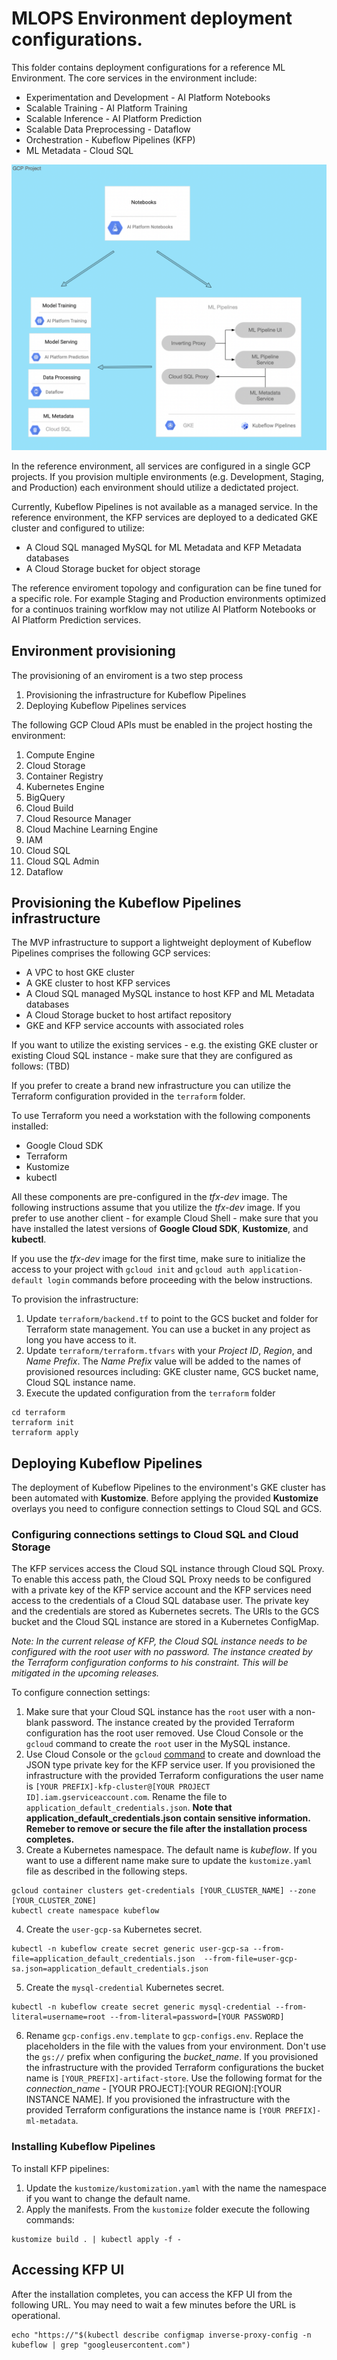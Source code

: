 # MLOPS Environment deployment configurations.

This folder contains deployment configurations for a reference ML Environment. The core services in the environment include:
- Experimentation and Development - AI Platform Notebooks
- Scalable Training - AI Platform Training
- Scalable Inference - AI Platform Prediction
- Scalable Data Preprocessing - Dataflow
- Orchestration - Kubeflow Pipelines (KFP)
- ML Metadata - Cloud SQL

![Reference topolgy](/images/environment.png)

In the reference environment, all services are configured in a single GCP projects. If you provision multiple environments (e.g. Development, Staging, and Production) each environment should utilize a dedictated project.

Currently, Kubeflow Pipelines is not available as a managed service. In the reference environment, the KFP services are deployed to a dedicated GKE cluster and configured to utilize:
- A Cloud SQL managed MySQL for ML Metadata and KFP Metadata databases
- A Cloud Storage bucket for object storage

The reference enviroment topology and configuration can be fine tuned for a specific role. For example Staging and Production environments optimized for a continuos training worfklow may not utilize AI Platform Notebooks or AI Platform Prediction services.

## Environment provisioning

The provisioning of an enviroment is a two step process
1. Provisioning the infrastructure for Kubeflow Pipelines 
1. Deploying Kubeflow Pipelines services 

The following GCP Cloud APIs  must be enabled in the project hosting the environment:
1. Compute Engine
2. Cloud Storage
3. Container Registry
4. Kubernetes Engine
5. BigQuery
6. Cloud Build
7. Cloud Resource Manager
8. Cloud Machine Learning Engine
9. IAM
10. Cloud SQL
11. Cloud SQL Admin
12. Dataflow


## Provisioning the Kubeflow Pipelines infrastructure

The MVP infrastructure to support a lightweight deployment of Kubeflow Pipelines comprises the following GCP services:
- A VPC to host GKE cluster
- A GKE cluster to host KFP services
- A Cloud SQL managed MySQL instance to host KFP and ML Metadata databases
- A Cloud Storage bucket to host artifact repository
- GKE and KFP service accounts with associated roles

If you want to utilize the existing services - e.g. the existing GKE cluster or existing Cloud SQL instance - make sure that they are configured as follows:
(TBD)

If you prefer to create a brand new infrastructure you can utilize the Terraform configuration provided in the `terraform` folder.

To use Terraform you need a workstation with the following components installed:
- Google Cloud SDK 
- Terraform
- Kustomize
- kubectl

All these components are pre-configured in the *tfx-dev* image. The following instructions assume that you utilize the *tfx-dev* image. If you prefer to use another client - for example Cloud Shell - make sure that you have installed the latest versions of **Google Cloud SDK**, **Kustomize**, and **kubectl**. 

If you use the *tfx-dev* image for the first time, make sure to initialize the access to your project with `gcloud init` and `gcloud auth application-default login` commands before proceeding with the below instructions.

To provision the infrastructure:

1. Update `terraform/backend.tf` to point to the GCS bucket and folder for Terraform state management. You can use a bucket in any project as long you have access to it.
2. Update `terraform/terraform.tfvars` with your *Project ID*, *Region*, and *Name Prefix*. The *Name Prefix* value will be added to the names of provisioned resources including: GKE cluster name, GCS bucket name, Cloud SQL instance name.
3. Execute the updated configuration from the `terraform` folder
```
cd terraform
terraform init
terraform apply
```

## Deploying Kubeflow Pipelines

The deployment of Kubeflow Pipelines to the environment's GKE cluster has been automated with **Kustomize**. 
Before applying the provided **Kustomize** overlays you need to configure connection settings to Cloud SQL and GCS. 

### Configuring connections settings to Cloud SQL and Cloud Storage

The KFP services access the Cloud SQL instance through Cloud SQL Proxy. To enable this access path, the Cloud SQL Proxy needs to be configured with a private key of the KFP service account and the KFP services need access to the credentials of a Cloud SQL database user. The private key and the credentials are stored as Kubernetes secrets. The URIs to the GCS bucket and the Cloud SQL instance are stored in a Kubernetes ConfigMap.

*Note: In the current release of KFP, the Cloud SQL instance needs to be configured with the root user with no password. The instance created by the Terraform configuration conforms to his constraint. This will be mitigated in the upcoming releases.*

To configure connection settings:
1. Make sure that your Cloud SQL instance has the `root` user with a non-blank password.  The instance created by the provided Terraform configuration has the root user removed. Use Cloud Console or the `gcloud` command to create the `root` user in the MySQL instance.
2. Use Cloud Console or the `gcloud` [command](https://cloud.google.com/sdk/gcloud/reference/iam/service-accounts/keys/create)  to create and download the JSON type private key for the KFP service user. If you provisioned the infrastructure with the provided Terraform configurations the user name is `[YOUR PREFIX]-kfp-cluster@[YOUR PROJECT ID].iam.gserviceaccount.com`. Rename the file to `application_default_credentials.json`. **Note that application_default_credentials.json contain sensitive information. Remeber to remove or secure the file after the installation process completes.**
3. Create a Kubernetes namespace. The default name is *kubeflow*. If you want to use a different name make sure to update the `kustomize.yaml` file as described in the following steps.
```
gcloud container clusters get-credentials [YOUR_CLUSTER_NAME] --zone [YOUR_CLUSTER_ZONE]
kubectl create namespace kubeflow
```
4. Create the `user-gcp-sa` Kubernetes secret.
```
kubectl -n kubeflow create secret generic user-gcp-sa --from-file=application_default_credentials.json  --from-file=user-gcp-sa.json=application_default_credentials.json
```
5. Create the `mysql-credential` Kubernetes secret.
```
kubectl -n kubeflow create secret generic mysql-credential --from-literal=username=root --from-literal=password=[YOUR PASSWORD]
```
6. Rename `gcp-configs.env.template` to `gcp-configs.env`. Replace the placeholders in the file with the values from your environment. Don't use the `gs://` prefix when configuring the *bucket_name*. If you provisioned the infrastructure with the provided Terraform configurations the bucket name is `[YOUR_PREFIX]-artifact-store`. Use the following format for the *connection_name* - [YOUR PROJECT]:[YOUR REGION]:[YOUR INSTANCE NAME]. If you provisioned the infrastructure with the provided Terraform configurations the instance name is `[YOUR PREFIX]-ml-metadata`.

 
### Installing Kubeflow Pipelines

To install KFP pipelines:
1. Update the `kustomize/kustomization.yaml` with the name the namespace if you want to change the default name.
1. Apply the manifests. From the `kustomize` folder execute the following commands:
```
kustomize build . | kubectl apply -f -
```

## Accessing KFP UI

After the installation completes, you can access the KFP UI from the following URL. You may need to wait a few minutes before the URL is operational.

```
echo "https://"$(kubectl describe configmap inverse-proxy-config -n kubeflow | grep "googleusercontent.com")
```
